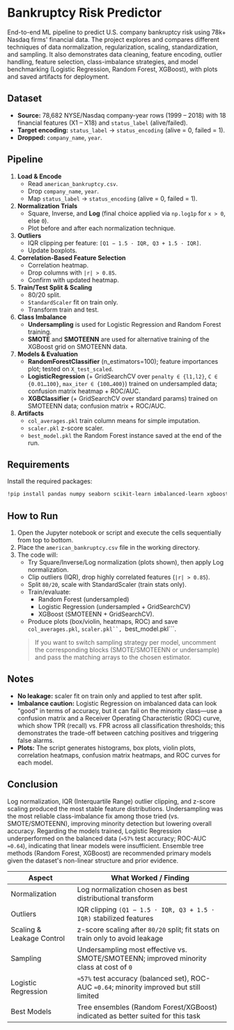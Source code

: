 # Bankruptcy Risk Predictor
End-to-end ML pipeline to predict U.S. company bankruptcy risk using 78k+ Nasdaq firms' financial data. The project explores and compares different techniques of data normalization, regularization, scaling, standardization, and sampling. It also demonstrates data cleaning, feature encoding, outlier handling, feature selection, class-imbalance strategies, and model benchmarking (Logistic Regression, Random Forest, XGBoost), with plots and saved artifacts for deployment.


## Dataset
- **Source:** 78,682 NYSE/Nasdaq company-year rows (1999 – 2018) with 18 financial features (X1 – X18) and ```status_label``` (alive/failed).  
- **Target encoding:** ```status_label``` → ```status_encoding``` (alive = 0, failed = 1).  
- **Dropped:** ```company_name```, ```year```.


## Pipeline
1. **Load & Encode**
   - Read ```american_bankruptcy.csv```.
   - Drop ```company_name```, ```year```.
   - Map ```status_label``` → ```status_encoding``` (alive = 0, failed = 1).
2. **Normalization Trials**
   - Square, Inverse, and **Log** (final choice applied via ```np.log1p``` for ```x > 0```, else ```0```).
   - Plot before and after each normalization technique.
3. **Outliers**
   - IQR clipping per feature: ```[Q1 − 1.5 · IQR, Q3 + 1.5 · IQR]```.
   - Update boxplots.  
4. **Correlation-Based Feature Selection**
   - Correlation heatmap.
   - Drop columns with ```|r| > 0.85```.
   - Confirm with updated heatmap.  
5. **Train/Test Split & Scaling**
   - 80/20 split.
   - ```StandardScaler``` fit on train only.
   - Transform train and test.
6. **Class Imbalance**
   - **Undersampling** is used for Logistic Regression and Random Forest training.  
   - **SMOTE** and **SMOTEENN** are used for alternative training of the XGBoost grid on SMOTEENN data.
7. **Models & Evaluation**
   - **RandomForestClassifier** (n_estimators=100); feature importances plot; tested on ```X_test_scaled```.  
   - **LogisticRegression** (+ GridSearchCV over ```penalty ∈ {l1,l2}```, ```C ∈ {0.01…100}```, ```max_iter ∈ {100…400}```) trained on undersampled data; confusion matrix heatmap + ROC/AUC.  
   - **XGBClassifier** (+ GridSearchCV over standard params) trained on SMOTEENN data; confusion matrix + ROC/AUC.
8. **Artifacts**
   - ```col_averages.pkl``` train column means for simple imputation.
   - ```scaler.pkl``` z-score scaler.
   - ```best_model.pkl``` the Random Forest instance saved at the end of the run.


## Requirements
Install the required packages:
```sh
!pip install pandas numpy seaborn scikit-learn imbalanced-learn xgboost matplotlib joblib
```


## How to Run
1. Open the Jupyter notebook or script and execute the cells sequentially from top to bottom.
2. Place the ```american_bankruptcy.csv``` file in the working directory.
3. The code will:
   - Try Square/Inverse/Log normalization (plots shown), then apply Log normalization.
   - Clip outliers (IQR), drop highly correlated features (```|r| > 0.85```).
   - Split ```80/20```, scale with StandardScaler (train stats only).
   - Train/evaluate:
     - Random Forest (undersampled)
     - Logistic Regression (undersampled + GridSearchCV)
     - XGBoost (SMOTEENN + GridSearchCV).
   - Produce plots (box/violin, heatmaps, ROC) and save ```col_averages.pkl```, ```scaler.pkl``, ```best_model.pkl```.
   > If you want to switch sampling strategy per model, uncomment the corresponding blocks (SMOTE/SMOTEENN or undersample) and pass the matching arrays to the chosen estimator.


## Notes
- **No leakage:** scaler fit on train only and applied to test after split.
- **Imbalance caution:** Logistic Regression on imbalanced data can look "good" in terms of accuracy, but it can fail on the minority class—use a confusion matrix and a Receiver Operating Characteristic (ROC) curve, which show TPR (recall) vs. FPR across all classification thresholds; this demonstrates the trade-off between catching positives and triggering false alarms.
- **Plots:** The script generates histograms, box plots, violin plots, correlation heatmaps, confusion matrix heatmaps, and ROC curves for each model.


## Conclusion
Log normalization, IQR (Interquartile Range) outlier clipping, and z-score scaling produced the most stable feature distributions. Undersampling was the most reliable class-imbalance fix among those tried (vs. SMOTE/SMOTEENN), improving minority detection but lowering overall accuracy. Regarding the models trained, Logistic Regression underperformed on the balanced data (```≈57%``` test accuracy; ROC-AUC ```≈0.64```), indicating that linear models were insufficient. Ensemble tree methods (Random Forest, XGBoost) are recommended primary models given the dataset's non-linear structure and prior evidence.

| Aspect                    | What Worked / Finding                                                                             |
|---------------------------|---------------------------------------------------------------------------------------------------|
| Normalization             | Log normalization chosen as best distributional transform                                         |
| Outliers                  | IQR clipping ```(Q1 − 1.5 · IQR, Q3 + 1.5 · IQR)``` stabilized features                           |
| Scaling & Leakage Control | z-score scaling after ```80/20``` split; fit stats on train only to avoid leakage                 |
| Sampling                  | Undersampling most effective vs. SMOTE/SMOTEENN; improved minority class at cost of ```0```       |
| Logistic Regression       | ```≈57%``` test accuracy (balanced set), ROC-AUC ```≈0.64```; minority improved but still limited |
| Best Models               | Tree ensembles (Random Forest/XGBoost) indicated as better suited for this task                   |

